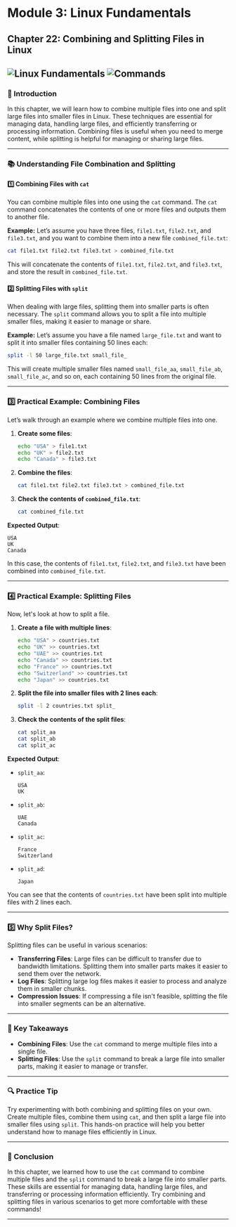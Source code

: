 # **Module 3: Linux Fundamentals**
## **Chapter 22: Combining and Splitting Files in Linux**

![Linux Fundamentals](https://img.shields.io/badge/Linux-Fundamentals-green) ![Commands](https://img.shields.io/badge/Commands-File_Management-blue)
---

### **🔑 Introduction**
In this chapter, we will learn how to combine multiple files into one and split large files into smaller files in Linux. These techniques are essential for managing data, handling large files, and efficiently transferring or processing information. Combining files is useful when you need to merge content, while splitting is helpful for managing or sharing large files.

---

### **📚 Understanding File Combination and Splitting**

#### **1️⃣ Combining Files with `cat`**

You can combine multiple files into one using the `cat` command. The `cat` command concatenates the contents of one or more files and outputs them to another file.

**Example:**
Let’s assume you have three files, `file1.txt`, `file2.txt`, and `file3.txt`, and you want to combine them into a new file `combined_file.txt`:

```bash
cat file1.txt file2.txt file3.txt > combined_file.txt
```

This will concatenate the contents of `file1.txt`, `file2.txt`, and `file3.txt`, and store the result in `combined_file.txt`.

#### **2️⃣ Splitting Files with `split`**

When dealing with large files, splitting them into smaller parts is often necessary. The `split` command allows you to split a file into multiple smaller files, making it easier to manage or share.

**Example:**
Let’s assume you have a file named `large_file.txt` and want to split it into smaller files containing 50 lines each:

```bash
split -l 50 large_file.txt small_file_
```

This will create multiple smaller files named `small_file_aa`, `small_file_ab`, `small_file_ac`, and so on, each containing 50 lines from the original file.

---

### **3️⃣ Practical Example: Combining Files**

Let’s walk through an example where we combine multiple files into one.

1. **Create some files**:
   ```bash
   echo "USA" > file1.txt
   echo "UK" > file2.txt
   echo "Canada" > file3.txt
   ```

2. **Combine the files**:
   ```bash
   cat file1.txt file2.txt file3.txt > combined_file.txt
   ```

3. **Check the contents of `combined_file.txt`**:
   ```bash
   cat combined_file.txt
   ```

**Expected Output**:
```
USA
UK
Canada
```

In this case, the contents of `file1.txt`, `file2.txt`, and `file3.txt` have been combined into `combined_file.txt`.

---

### **4️⃣ Practical Example: Splitting Files**

Now, let's look at how to split a file.

1. **Create a file with multiple lines**:
   ```bash
   echo "USA" > countries.txt
   echo "UK" >> countries.txt
   echo "UAE" >> countries.txt
   echo "Canada" >> countries.txt
   echo "France" >> countries.txt
   echo "Switzerland" >> countries.txt
   echo "Japan" >> countries.txt
   ```

2. **Split the file into smaller files with 2 lines each**:
   ```bash
   split -l 2 countries.txt split_
   ```

3. **Check the contents of the split files**:
   ```bash
   cat split_aa
   cat split_ab
   cat split_ac
   ```

**Expected Output**:
- `split_aa`:
  ```
  USA
  UK
  ```
- `split_ab`:
  ```
  UAE
  Canada
  ```
- `split_ac`:
  ```
  France
  Switzerland
  ```
- `split_ad`:
  ```
  Japan
  ```

You can see that the contents of `countries.txt` have been split into multiple files with 2 lines each.

---

### **5️⃣ Why Split Files?**

Splitting files can be useful in various scenarios:

- **Transferring Files**: Large files can be difficult to transfer due to bandwidth limitations. Splitting them into smaller parts makes it easier to send them over the network.
- **Log Files**: Splitting large log files makes it easier to process and analyze them in smaller chunks.
- **Compression Issues**: If compressing a file isn't feasible, splitting the file into smaller segments can be an alternative.

---

### **🔄 Key Takeaways**
- **Combining Files**: Use the `cat` command to merge multiple files into a single file.
- **Splitting Files**: Use the `split` command to break a large file into smaller parts, making it easier to manage or transfer.

---

### **🔍 Practice Tip**

Try experimenting with both combining and splitting files on your own. Create multiple files, combine them using `cat`, and then split a large file into smaller files using `split`. This hands-on practice will help you better understand how to manage files efficiently in Linux.

---

### **🐛 Conclusion**

In this chapter, we learned how to use the `cat` command to combine multiple files and the `split` command to break a large file into smaller parts. These skills are essential for managing data, handling large files, and transferring or processing information efficiently. Try combining and splitting files in various scenarios to get more comfortable with these commands!

---
